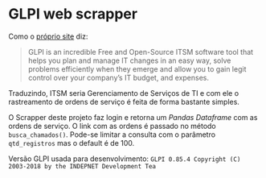 # GLPI web scrapper

Como o [próprio site](https://glpi-project.org/) diz:

>GLPI is an incredible Free and Open-Source ITSM software tool that helps you plan and manage IT changes in an easy way, solve problems efficiently when they emerge and allow you to gain legit control over your company’s IT budget, and expenses.

Traduzindo, ITSM seria Gerenciamento de Serviços de TI e com ele o rastreamento de ordens de serviço é feita de forma bastante simples.

O Scrapper deste projeto faz login e retorna um *Pandas Dataframe* com as ordens de serviço. O link com as ordens é passado no método ```busca_chamados()```. Pode-se limitar a consulta com o parâmetro ```qtd_registros``` mas o default é de 100.

Versão GLPI usada para desenvolvimento: ```GLPI 0.85.4 Copyright (C) 2003-2018 by the INDEPNET Development Tea```
